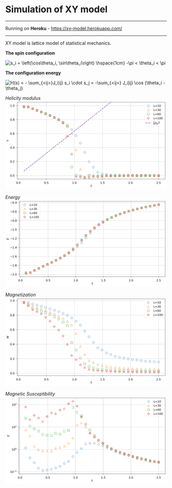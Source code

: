 # Simulation of XY model

***
Running on **Heroku** - https://xy-model.herokuapp.com/

***
XY model is lattice model of statistical mechanics. 

**The spin configuration**

<img src="https://latex.codecogs.com/svg.latex?s_i&space;=&space;\left(\cos\theta_i,&space;\sin\theta_i\right)&space;\hspace{1cm}&space;-\pi&space;<&space;\theta_i&space;<&space;\pi" title="s_i = \left(\cos\theta_i, \sin\theta_i\right) \hspace{1cm} -\pi < \theta_i < \pi" />

**The configuration energy**

<img src="https://latex.codecogs.com/svg.latex?H(s)&space;=&space;-&space;\sum_{<ij>}J_{ij}&space;s_i&space;\cdot&space;s_j&space;=&space;-\sum_{<ij>}&space;J_{ij}&space;\cos&space;(\theta_i&space;-&space;\theta_j)" title="H(s) = - \sum_{<ij>}J_{ij} s_i \cdot s_j = -\sum_{<ij>} J_{ij} \cos (\theta_i - \theta_j)" />

*Helicity modulus*
![hel](model/plots/cold_start/Helicity_cold_v2.png)

*Energy*
![energy](model/plots/cold_start/Energia_cold_v2.png)

*Magnetization*
![mag](model/plots/cold_start/Magn_cold_v2.png)

*Magnetic Susceptibility*
![sus](model/plots/cold_start/Chi_cold_v2.png)